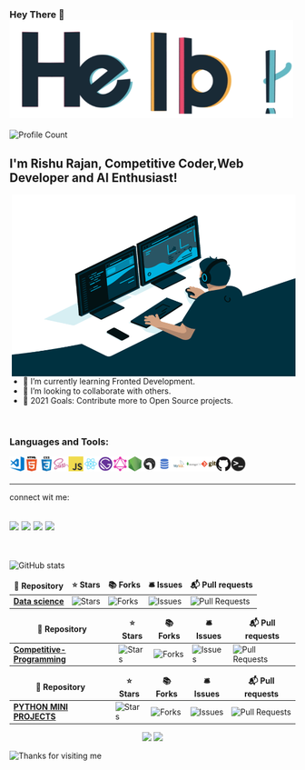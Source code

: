 
### Hey There 👋 <img src="https://github.com/RishuRajan/RishuRajan/blob/master/Hello.gif" width="500px">
![Profile Count](https://komarev.com/ghpvc/?username=Prince-1501) 
<!-- [![HitCount](http://hits.dwyl.com/RishuRajan/RishuRajan/RishuRajan.svg)](http://hits.dwyl.com/RishuRajan/RisuRajan/RishuRajan) -->

 
## I'm Rishu Rajan, Competitive Coder,Web Developer and AI Enthusiast!
 <img align="right" alt="GIF" src="https://github.com/RishuRajan/RishuRajan/blob/master/Rishu.gif?raw=true" width="500" height="320" />
  
<!-- 🔭 I’m currently working on python Projects in SWOC 2021.-->
- 🌱 I’m currently learning Fronted Development.
- 👯 I’m looking to collaborate with others.
- 🥅 2021 Goals: Contribute more to Open Source projects.
<br />

### Languages and Tools:

<img align="left" alt="Visual Studio Code" width="26px" src="https://raw.githubusercontent.com/github/explore/80688e429a7d4ef2fca1e82350fe8e3517d3494d/topics/visual-studio-code/visual-studio-code.png" />
<img align="left" alt="HTML5" width="26px" src="https://raw.githubusercontent.com/github/explore/80688e429a7d4ef2fca1e82350fe8e3517d3494d/topics/html/html.png" />
<img align="left" alt="CSS3" width="26px" src="https://raw.githubusercontent.com/github/explore/80688e429a7d4ef2fca1e82350fe8e3517d3494d/topics/css/css.png" />
<img align="left" alt="Sass" width="26px" src="https://raw.githubusercontent.com/github/explore/80688e429a7d4ef2fca1e82350fe8e3517d3494d/topics/sass/sass.png" />
<img align="left" alt="JavaScript" width="26px" src="https://raw.githubusercontent.com/github/explore/80688e429a7d4ef2fca1e82350fe8e3517d3494d/topics/javascript/javascript.png" />
<img align="left" alt="React" width="26px" src="https://raw.githubusercontent.com/github/explore/80688e429a7d4ef2fca1e82350fe8e3517d3494d/topics/react/react.png" />
<img align="left" alt="Gatsby" width="26px" src="https://raw.githubusercontent.com/github/explore/e94815998e4e0713912fed477a1f346ec04c3da2/topics/gatsby/gatsby.png" />
<img align="left" alt="GraphQL" width="26px" src="https://raw.githubusercontent.com/github/explore/80688e429a7d4ef2fca1e82350fe8e3517d3494d/topics/graphql/graphql.png" />
<img align="left" alt="Node.js" width="26px" src="https://raw.githubusercontent.com/github/explore/80688e429a7d4ef2fca1e82350fe8e3517d3494d/topics/nodejs/nodejs.png" />
<img align="left" alt="Deno" width="26px" src="https://raw.githubusercontent.com/github/explore/361e2821e2dea67711cde99c9c40ed357061cf27/topics/deno/deno.png" />
<img align="left" alt="SQL" width="26px" src="https://raw.githubusercontent.com/github/explore/80688e429a7d4ef2fca1e82350fe8e3517d3494d/topics/sql/sql.png" />
<img align="left" alt="MySQL" width="26px" src="https://raw.githubusercontent.com/github/explore/80688e429a7d4ef2fca1e82350fe8e3517d3494d/topics/mysql/mysql.png" />
<img align="left" alt="MongoDB" width="26px" src="https://raw.githubusercontent.com/github/explore/80688e429a7d4ef2fca1e82350fe8e3517d3494d/topics/mongodb/mongodb.png" />
<img align="left" alt="Git" width="26px" src="https://raw.githubusercontent.com/github/explore/80688e429a7d4ef2fca1e82350fe8e3517d3494d/topics/git/git.png" />
<img align="left" alt="GitHub" width="26px" src="https://raw.githubusercontent.com/github/explore/78df643247d429f6cc873026c0622819ad797942/topics/github/github.png" />
<img align="left" alt="Terminal" width="26px" src="https://raw.githubusercontent.com/github/explore/80688e429a7d4ef2fca1e82350fe8e3517d3494d/topics/terminal/terminal.png" />

<br />
<br />

---
connect wit me:

[![](https://img.shields.io/badge/LinkedIn-rishurajan-blue)](https://www.linkedin.com/in/rishu-r-512007156/)
[![](https://img.shields.io/badge/Gmail-rishurajan57-red)](mailto:rishurajan57@gmail.com)
[![](https://img.shields.io/badge/hackerearth-rishurajan82-brightgreen)](https://www.hackerearth.com/@rishurajan82)
[![](https://img.shields.io/badge/Codechef-rishu82-brightgreen)](https://www.codechef.com/users/rishu82)
---

 
<br>

<!--[![Top Langs](https://github-readme-stats.vercel.app/api/top-langs/?username=RishuRajan)](https://github.com/anuraghazra/github-readme-stats) -->

![GitHub stats](https://github-readme-stats.vercel.app/api?username=RishuRajan&show_icons=true) 
<table>
  <thead align="center">
    <tr border: none;>
      <td><b>🎁 Repository</b></td>
      <td><b>⭐ Stars</b></td>
      <td><b>📚 Forks</b></td>
      <td><b>🛎 Issues</b></td>
      <td><b>📬 Pull requests</b></td>
    </tr>
  </thead>
  <tbody>
    <tr>
	<td><a href="https://github.com/RishuRajan/Data-Science"><b>Data science</b></a></td>
	<td><img alt="Stars" src="https://img.shields.io/github/stars/RishuRajan/Data-Science?style=flat-square&labelColor=343b41"/></td>
	<td><img alt="Forks" src="https://img.shields.io/github/forks/RishuRajan/Data-Science?style=flat-square&labelColor=343b41"/></td>
	<td><img alt="Issues" src="https://img.shields.io/github/issues/RishuRajan/Data-Science?style=flat-square&labelColor=343b41"/></td>
	<td><img alt="Pull Requests" src="https://img.shields.io/github/issues-pr/RishuRajan/Data-Science?style=flat-square&labelColor=343b41"/></td>
    </tr>
  </tbody>
</table>

<table>
  <thead align="center">
    <tr border: none;>
      <td><b>🎁 Repository</b></td>
      <td><b>⭐ Stars</b></td>
      <td><b>📚 Forks</b></td>
      <td><b>🛎 Issues</b></td>
      <td><b>📬 Pull requests</b></td>
    </tr>
  </thead>
  <tbody>

<tr>
	<td><a href="https://github.com/RishuRajan/Data-Structure-And-Algorithm-with-Competitive-Programming"><b>Competitive-Programming</b></a></td>
	<td><img alt="Stars" src="https://img.shields.io/github/stars/RishuRajan/CompetitiveProgramming?style=flat-square&labelColor=343b41"/></td>
	<td><img alt="Forks" src="https://img.shields.io/github/forks/RishuRajan/CompetitiveProgramming?style=flat-square&labelColor=343b41"/></td>
	<td><img alt="Issues" src="https://img.shields.io/github/issues/RishuRajan/CompetitiveProgramming?style=flat-square&labelColor=343b41"/></td>
	<td><img alt="Pull Requests" src="https://img.shields.io/github/issues-pr/RishuRajan/CompetitiveProgramming?style=flat-square&labelColor=343b41"/></td>
    </tr>
     </thead>
  </tbody>
  </table>
  
  <table>
  <thead align="center">
    <tr border: none;>
      <td><b>🎁 Repository</b></td>
      <td><b>⭐ Stars</b></td>
      <td><b>📚 Forks</b></td>
      <td><b>🛎 Issues</b></td>
      <td><b>📬 Pull requests</b></td>
    </tr>
  </thead>
  <tbody>
    <tr>
	<td><a href="https://github.com/RishuRajan/Python-And-Python-Projects"><b>PYTHON MINI PROJECTS</b></a></td>
	<td><img alt="Stars" src="https://img.shields.io/github/stars/RishuRajan/Python-And-Python-Projects?style=flat-square&labelColor=343b41"/></td>
	<td><img alt="Forks" src="https://img.shields.io/github/forks/RishuRajan/Python-And-Python-Projects?style=flat-square&labelColor=343b41"/></td>
	<td><img alt="Issues" src="https://img.shields.io/github/issues/RishuRajan/Python-And-Python-Projects?style=flat-square&labelColor=343b41"/></td>
	<td><img alt="Pull Requests" src="https://img.shields.io/github/issues-pr/RishuRajan/Python-And-Python-Projects?style=flat-square&labelColor=343b41"/></td>
    </tr>
  </tbody>
</table>

<p align="center">

<img src="https://github-profile-trophy.vercel.app/?username=RishuRajan&theme=light">

<img width="150px" src="https://camo.githubusercontent.com/f991b3432f988f2fe400e8134cdbeccc72d3e668/68747470733a2f2f7265732e636c6f7564696e6172792e636f6d2f646576706f73742f696d6167652f66657463682f732d2d3373526c393931582d2d2f68747470733a2f2f6769746875622e636f6d2f6e70656e7472656c2f6f63746f636c697070792f626c6f622f6d61737465722f676966732f74656e7461636c65732e67696625334672617725334474727565">
</p>

<img height="120" alt="Thanks for visiting me" width="100%" src="https://raw.githubusercontent.com/BrunnerLivio/brunnerlivio/master/images/marquee.svg" />



